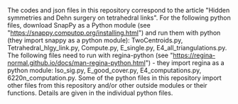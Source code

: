 The codes and json files in this repository correspond to the article "Hidden symmetries and Dehn surgery on tetrahedral links".
For the following python files, download SnapPy as a Python module (see "https://snappy.computop.org/installing.html") and run them with python (they import snappy as a python module): TwoCentroids.py, Tetrahedral_hlgy_link.py, Compute.py, E_single.py, E4_all_triangulations.py.
The following files need to run with regina-python (see "https://regina-normal.github.io/docs/man-regina-python.html") - they import regina as a python module: Iso_sig.py, E_good_cover.py, E4_computations.py, 6220n_computation.py.
Some of the python files in this repository import other files from this repository and/or other outside modules or their functions. Details are given in the individual python files. 
